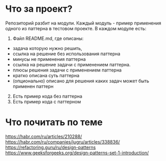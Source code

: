 # Что за проект?
Репозиторий разбит на модули. Каждый модуль - пример применения одного из паттерна в тестовом проекте.
В каждом модуле есть:
1) Файл README.md, где описаны:
- задача которую нужно решить,
- ссылка на решение без использования паттерна
- минусы не применения паттерна
- ссылка на решение задачи с применением паттерна.
- плюсы решения задачи с применением паттерна
- кратко описана суть паттерна
- (опционально) описано для решения каких задач может быть применен паттерн
2) Есть пример кода без паттерна
3) Есть пример кода с паттерном

# Что почитать по теме
https://habr.com/ru/articles/210288/
https://habr.com/ru/companies/jugru/articles/338836/
https://refactoring.guru/ru/design-patterns
https://www.geeksforgeeks.org/design-patterns-set-1-introduction/